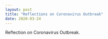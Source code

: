 ```yaml
---
layout: post
title: "Reflections on Coronavirus Outbreak"
date: 2020-03-24
---
```


Reflection on Coronavirus Outbreak.
